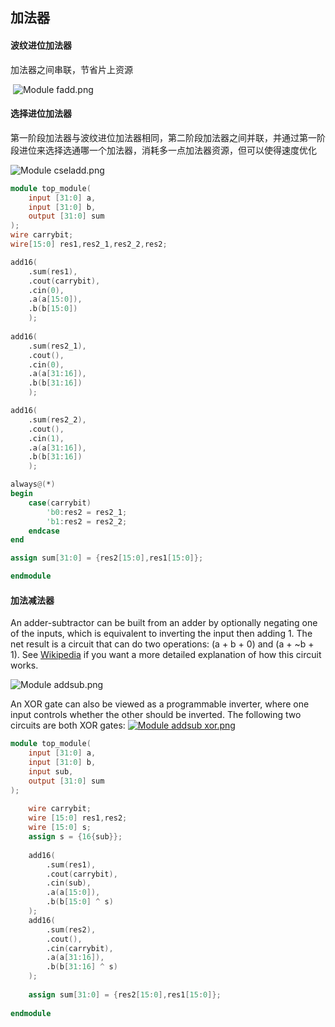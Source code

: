 ## 加法器

#### 波纹进位加法器

加法器之间串联，节省片上资源

​                                                                 ![Module fadd.png](https://hdlbits.01xz.net/mw/images/f/f3/Module_fadd.png)        

#### 选择进位加法器

第一阶段加法器与波纹进位加法器相同，第二阶段加法器之间并联，并通过第一阶段进位来选择选通哪一个加法器，消耗多一点加法器资源，但可以使得速度优化

![Module cseladd.png](https://hdlbits.01xz.net/mw/images/3/3e/Module_cseladd.png)

```verilog
module top_module(
    input [31:0] a,
    input [31:0] b,
    output [31:0] sum
);
wire carrybit;
wire[15:0] res1,res2_1,res2_2,res2;

add16(
	.sum(res1),
	.cout(carrybit),
	.cin(0),
	.a(a[15:0]),
    .b(b[15:0])
	);
	
add16(
	.sum(res2_1),
	.cout(),
	.cin(0),
	.a(a[31:16]),
	.b(b[31:16])
	);

add16(
	.sum(res2_2),
	.cout(),
	.cin(1),
	.a(a[31:16]),
	.b(b[31:16])
	);

always@(*)
begin
	case(carrybit)
		'b0:res2 = res2_1;
		'b1:res2 = res2_2;
	endcase
end

assign sum[31:0] = {res2[15:0],res1[15:0]};

endmodule

```



#### 加法减法器

An adder-subtractor can be built from an adder by optionally negating one of the inputs, which is equivalent to inverting the input then adding 1. The net result is a circuit that can do two operations: (a + b + 0) and (a + ~b + 1). See [Wikipedia](https://en.wikipedia.org/wiki/Adder–subtractor) if you want a more detailed explanation of how this circuit works.

![Module addsub.png](https://hdlbits.01xz.net/mw/images/a/ae/Module_addsub.png)



An XOR gate can also be viewed as a programmable inverter, where one input controls whether the other should be inverted. The following two circuits are both XOR gates: [![Module addsub xor.png](https://hdlbits.01xz.net/mw/images/7/74/Module_addsub_xor.png)](https://hdlbits.01xz.net/wiki/File:Module_addsub_xor.png)

```verilog
module top_module(
    input [31:0] a,
    input [31:0] b,
    input sub,
    output [31:0] sum
);
    
    wire carrybit;
    wire [15:0] res1,res2;
    wire [15:0] s;
    assign s = {16{sub}};
    
    add16(
        .sum(res1),
        .cout(carrybit),
        .cin(sub),
        .a(a[15:0]),
        .b(b[15:0] ^ s)
    );
    add16(
        .sum(res2),
        .cout(),
        .cin(carrybit),
        .a(a[31:16]),
        .b(b[31:16] ^ s)
    );
    
    assign sum[31:0] = {res2[15:0],res1[15:0]};
    
endmodule
```

